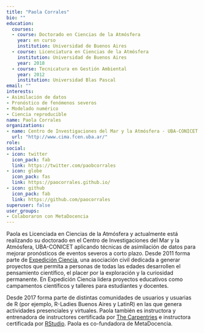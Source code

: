 ```yaml
---
title: "Paola Corrales"
bio: ""
education:
  courses:
  - course: Doctorado en Ciencias de la Atmósfera
    year: en curso
    institution: Universidad de Buenos Aires
  - course: Licenciatura en Ciencias de la Atmósfera
    institution: Universidad de Buenos Aires
    year: 2018
  - course: Tecnicatura en Gestión Ambiental
    year: 2012
    institution: Universidad Blas Pascal
email: ""
interests:
- Asimilación de datos
- Pronóstico de fenómenos severos
- Modelado numérico
- Ciencia reproducible
name: Paola Corrales
organizations:
- name: Centro de Investigaciones del Mar y la Atmósfera - UBA-CONICET
  url: "http://www.cima.fcen.uba.ar/"
role:
social:
- icon: twitter
  icon_pack: fab
  link: https://twitter.com/paobcorrales
- icon: globe
  icon_pack: fas
  link: https://paocorrales.github.io/
- icon: github
  icon_pack: fab
  link: https://github.com/paocorrales
superuser: false
user_groups:
- Colaboraron con MetaDocencia
---
```


Paola es Licenciada en Ciencias de la Atmósfera y actualmente está realizando su doctorado en el Centro de Investigaciones del Mar y la Atmósfera, UBA-CONICET aplicando técnicas de asimilación de datos para mejorar pronósticos de eventos severos a corto plazo. Desde 2011 forma parte de [Expedición Ciencia](http://expedicionciencia.org.ar/), una asociación civil dedicada a generar proyectos que permita a personas de todas las edades desarrollen el pensamiento científico, el placer por la exploración y la curiosidad permanente. En Expedición Ciencia lidera proyectos educativos como campamentos científicos y talleres para estudiantes y docentes.

Desde 2017 forma parte de distintas comunidades de usuarios y usuarias de R (por ejemplo, R-Ladies Buenos Aires y LatinR) en las que genera actividades presenciales y virtuales. Paola también es instructora y entrenadora de instructores certificada por [The Carpentries](https://carpentries.org/) e instructora certificada por [RStudio](https://education.rstudio.com/trainers/people/corrales+paola/). Paola es co-fundadora de MetaDocencia.


